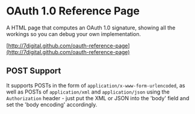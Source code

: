 # OAuth 1.0 Reference Page

A HTML page that computes an OAuth 1.0 signature, showing all the workings so you can debug your own implementation.

[http://7digital.github.com/oauth-reference-page](http://7digital.github.com/oauth-reference-page)

## POST Support

It supports POSTs in the form of `application/x-www-form-urlencoded`, as well as POSTs of `application/xml` and `application/json` using the `Authorization` header - just put the XML or JSON into the 'body' field and set the 'body encoding' accordingly.

